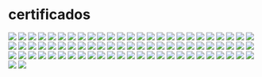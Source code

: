 # certificados

<img src="https://github.com/matheusfmendes/certificados/blob/main/Certificado_de_Concluso_da_Trilha_geografia_economica-1.jpg">
<img src="https://github.com/matheusfmendes/certificados/blob/main/Certificado_de_Concluso_da_Trilha9-1.jpg">
<img src="https://github.com/matheusfmendes/certificados/blob/main/Certificado_de_Concluso_da_Trilha-4-1.jpg">
<img src="https://github.com/matheusfmendes/certificados/blob/main/Certificado_de_Concluso_da_Trilha-3-1.jpg">
<img src="https://github.com/matheusfmendes/certificados/blob/main/Certificado_de_Concluso_da_Trilha-2-1.jpg">
<img src="https://github.com/matheusfmendes/certificados/blob/main/Certificado_de_Concluso_da_Trilha-1.jpg">
<img src="https://github.com/matheusfmendes/certificados/blob/main/Certificado_de_Concluso_da_Trilha-1-1.jpg">
<img src="https://github.com/matheusfmendes/certificados/blob/main/Certificado_de_Concluso_-_14112022-3-1.jpg">
<img src="https://github.com/matheusfmendes/certificados/blob/main/Certificado_de_Concluso_-_14112022-2-1.jpg">
<img src="https://github.com/matheusfmendes/certificados/blob/main/Certificado_de_Concluso_-_14112022-1.jpg">
<img src="https://github.com/matheusfmendes/certificados/blob/main/Certificado_de_Concluso_-_14112022-1-1.jpg">
<img src="https://github.com/matheusfmendes/certificados/blob/main/CERTIFICADO_-_COMUNICAO_EM_NEGCIOS_E_MDIAS_SOCIAIS-1.jpg">
<img src="https://github.com/matheusfmendes/certificados/blob/main/ScrumFundamentalsCertified-MatheusFerreiraMendes-1017830.pdf">
<img src="https://github.com/matheusfmendes/certificados/blob/main/Ortografia.pdf">
<img src="https://github.com/matheusfmendes/certificados/blob/main/Certificate_scrum.pdf">
<img src="https://github.com/matheusfmendes/certificados/blob/main/Certificado_sucessões_progressões.pdf">
<img src="https://github.com/matheusfmendes/certificados/blob/main/Certificado_sucessões_2.pdf">
<img src="https://github.com/matheusfmendes/certificados/blob/main/Certificado_potenciação_radiciação_funções.pdf">
<img src="https://github.com/matheusfmendes/certificados/blob/main/Certificado_potenciação_1.jpg">
<img src="https://github.com/matheusfmendes/certificados/blob/main/Certificado_potenciação.pdf">
<img src="https://github.com/matheusfmendes/certificados/blob/main/Certificado_ortografia.jpg">
<img src="https://github.com/matheusfmendes/certificados/blob/main/Certificado_matematica.pdf">
<img src="https://github.com/matheusfmendes/certificados/blob/main/Certificado_lógica_metodos_dedutivos.pdf">
<img src="https://github.com/matheusfmendes/certificados/blob/main/Certificado_lógica_2.pdf">
<img src="https://github.com/matheusfmendes/certificados/blob/main/Certificado_logaritmos_trigonometria29.23.pdf">
<img src="https://github.com/matheusfmendes/certificados/blob/main/Certificado_geometria_analitica2.pdf">
<img src="https://github.com/matheusfmendes/certificados/blob/main/Certificado_estatística.pdf">
<img src="https://github.com/matheusfmendes/certificados/blob/main/Certificado_estatística.jpg">
<img src="https://github.com/matheusfmendes/certificados/blob/main/Certificado_escala_porcenagem_juro.jpg">
<img src="https://github.com/matheusfmendes/certificados/blob/main/Certificado_escala.pdf">
<img src="https://github.com/matheusfmendes/certificados/blob/main/Certificado_empreendedorismo.pdf">
<img src="https://github.com/matheusfmendes/certificados/blob/main/Certificado_ecologia_meio_ambiente.jpg">
<img src="https://github.com/matheusfmendes/certificados/blob/main/Certificado_de_Concluso_da_Trilha_gestao_midia.pdf">
<img src="https://github.com/matheusfmendes/certificados/blob/main/Certificado_de_Concluso_da_Trilha_gestao_marketing.pdf">
<img src="https://github.com/matheusfmendes/certificados/blob/main/Certificado_de_Concluso_da_Trilha_gesta_comunicao.pdf">
<img src="https://github.com/matheusfmendes/certificados/blob/main/Certificado_de_Concluso_da_Trilha_geografia_urbana.pdf">
<img src="https://github.com/matheusfmendes/certificados/blob/main/Certificado_de_Concluso_da_Trilha_geografia_politica.pdf">
<img src="https://github.com/matheusfmendes/certificados/blob/main/Certificado_de_Concluso_da_Trilha_geografia_economica.pdf">
<img src="https://github.com/matheusfmendes/certificados/blob/main/Certificado_de_Concluso_da_Trilha_geografia_economica-1.jpg">
<img src="https://github.com/matheusfmendes/certificados/blob/main/Certificado_de_Concluso_da_Trilha_Matemática_Financeira.pdf">
<img src="https://github.com/matheusfmendes/certificados/blob/main/Certificado_de_Concluso_da_Trilha_Língua_Inglesa_III.pdf">
<img src="https://github.com/matheusfmendes/certificados/blob/main/Certificado_de_Concluso_da_Trilha_Língua_InglesaIV.pdf">
<img src="https://github.com/matheusfmendes/certificados/blob/main/Certificado_de_Concluso_da_Trilha_Língua_InglesaI.pdf">
<img src="https://github.com/matheusfmendes/certificados/blob/main/Certificado_de_Concluso_da_TrilhaT9.pdf">
<img src="https://github.com/matheusfmendes/certificados/blob/main/Certificado_de_Concluso_da_TrilhaT8.pdf">
<img src="https://github.com/matheusfmendes/certificados/blob/main/Certificado_de_Concluso_da_TrilhaT6.pdf">
<img src="https://github.com/matheusfmendes/certificados/blob/main/Certificado_de_Concluso_da_TrilhaT5.pdf">
<img src="https://github.com/matheusfmendes/certificados/blob/main/Certificado_de_Concluso_da_TrilhaT4.pdf">
<img src="https://github.com/matheusfmendes/certificados/blob/main/Certificado_de_Concluso_da_TrilhaT3.pdf">
<img src="https://github.com/matheusfmendes/certificados/blob/main/Certificado_de_Concluso_da_TrilhaT20.pdf">
<img src="https://github.com/matheusfmendes/certificados/blob/main/Certificado_de_Concluso_da_TrilhaT18.pdf">
<img src="https://github.com/matheusfmendes/certificados/blob/main/Certificado_de_Concluso_da_TrilhaT17.pdf">
<img src="https://github.com/matheusfmendes/certificados/blob/main/Certificado_de_Concluso_da_TrilhaT15.pdf">
<img src="https://github.com/matheusfmendes/certificados/blob/main/Certificado_de_Concluso_da_TrilhaT14.pdf">
<img src="https://github.com/matheusfmendes/certificados/blob/main/Certificado_de_Concluso_da_TrilhaT12.pdf">
<img src="https://github.com/matheusfmendes/certificados/blob/main/Certificado_de_Concluso_da_TrilhaT11.pdf">
<img src="https://github.com/matheusfmendes/certificados/blob/main/Certificado_de_Concluso_da_TrilhaT1.pdf">
<img src="https://github.com/matheusfmendes/certificados/blob/main/Certificado_de_Concluso_da_TrilhaNoções_Atuária.pdf">
<img src="https://github.com/matheusfmendes/certificados/blob/main/CERTIFICADO_-_ANLISE_DE_DADOS_COM_PYTHONT2.pdf">
<img src="https://github.com/matheusfmendes/certificados/blob/main/CERTIFICADO_-_COMPLIANCE_E_GOVERNANA_CORPORATIVAT21.pdf">
<img src="https://github.com/matheusfmendes/certificados/blob/main/CERTIFICADO_-_COMUNICAO_EM_NEGCIOS_E_MDIAS_SOCIAIS-1.jpg">
<img src="https://github.com/matheusfmendes/certificados/blob/main/CERTIFICADO_-_COMUNICAO_EM_NEGCIOS_E_MDIAS_SOCIAIS.pdf">
<img src="https://github.com/matheusfmendes/certificados/blob/main/CERTIFICADO_-_ECONOMIA_POLTICA_MUNDIAL.pdf">
<img src="https://github.com/matheusfmendes/certificados/blob/main/CERTIFICADO_-_EMPREENDEDORISMO_EM_NEGCIOS_DE_IMPACTO_SOCIALT19.pdf">
<img src="https://github.com/matheusfmendes/certificados/blob/main/CERTIFICADO_-_INGLS_INCREMENTANDO_O_VOCABULRIO.pdf">
<img src="https://github.com/matheusfmendes/certificados/blob/main/CERTIFICADO_-_INGLS_VOCABULRIO_ESSENCIAL.pdf">
<img src="https://github.com/matheusfmendes/certificados/blob/main/CERTIFICADO_-_MATEMTICA_FINANCEIRA_PARA_ANLISE_DE_RISCOS.pdf">
<img src="https://github.com/matheusfmendes/certificados/blob/main/CERTIFICADO_-_PLANEJAMENTO_E_DESENVOLVIMENTO_DE_NEGCIOS_INTERNACIONAIST16.pdf">
<img src="https://github.com/matheusfmendes/certificados/blob/main/CERTIFICADO_-_PSICOLOGIA_APLICADA_AO_DIREITO_PENALT13.pdf">
<img src="https://github.com/matheusfmendes/certificados/blob/main/CERTIFICADO_-_RELAES_SOCIAIS_E_COMPORTAMENTO_HUMANOT10.pdf">
<img src="https://github.com/matheusfmendes/certificados/blob/main/CERTIFICADO_-_SOCIEDADES_E_NARRATIVAS_ATLNTICAST7.pdf">
<img src="https://github.com/matheusfmendes/certificados/blob/main/Certificado_Concordância.pdf">
<img src="https://github.com/matheusfmendes/certificados/blob/main/Certificado_Classe_Palavras.pdf">
<img src="https://github.com/matheusfmendes/certificados/blob/main/Certificado_Geometria_AnalíticaI.pdf">
<img src="https://github.com/matheusfmendes/certificados/blob/main/Certificado_Propriedades%20Figuras%20Planas.pdf">
<img src="https://github.com/matheusfmendes/certificados/blob/main/Certificado_conjuntos.pdf">
<img src="https://github.com/matheusfmendes/certificados/blob/main/Certificado_conjuntos_funções.pdf">

